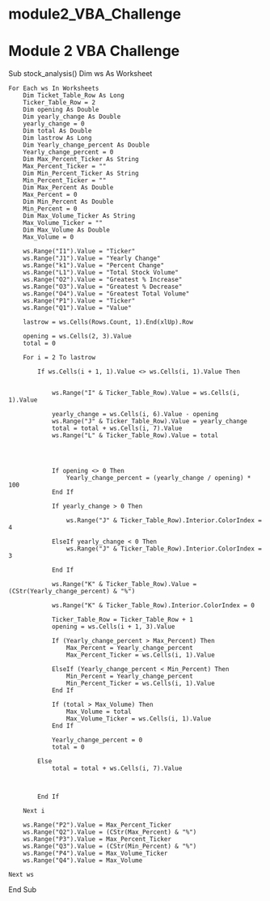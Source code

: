 # module2_VBA_Challenge
# Module 2 VBA Challenge

Sub stock_analysis()
    Dim ws As Worksheet
    
    
    
    For Each ws In Worksheets
        Dim Ticket_Table_Row As Long
        Ticker_Table_Row = 2
        Dim opening As Double
        Dim yearly_change As Double
        yearly_change = 0
        Dim total As Double
        Dim lastrow As Long
        Dim Yearly_change_percent As Double
        Yearly_change_percent = 0
        Dim Max_Percent_Ticker As String
        Max_Percent_Ticker = ""
        Dim Min_Percent_Ticker As String
        Min_Percent_Ticker = ""
        Dim Max_Percent As Double
        Max_Percent = 0
        Dim Min_Percent As Double
        Min_Percent = 0
        Dim Max_Volume_Ticker As String
        Max_Volume_Ticker = ""
        Dim Max_Volume As Double
        Max_Volume = 0
        
        ws.Range("I1").Value = "Ticker"
        ws.Range("J1").Value = "Yearly Change"
        ws.Range("k1").Value = "Percent Change"
        ws.Range("L1").Value = "Total Stock Volume"
        ws.Range("O2").Value = "Greatest % Increase"
        ws.Range("O3").Value = "Greatest % Decrease"
        ws.Range("O4").Value = "Greatest Total Volume"
        ws.Range("P1").Value = "Ticker"
        ws.Range("Q1").Value = "Value"
        
        lastrow = ws.Cells(Rows.Count, 1).End(xlUp).Row
        
        opening = ws.Cells(2, 3).Value
        total = 0
        
        For i = 2 To lastrow
            
            If ws.Cells(i + 1, 1).Value <> ws.Cells(i, 1).Value Then
                
                
                ws.Range("I" & Ticker_Table_Row).Value = ws.Cells(i, 1).Value
                
                yearly_change = ws.Cells(i, 6).Value - opening
                ws.Range("J" & Ticker_Table_Row).Value = yearly_change
                total = total + ws.Cells(i, 7).Value
                ws.Range("L" & Ticker_Table_Row).Value = total
                
                
                
                
                If opening <> 0 Then
                    Yearly_change_percent = (yearly_change / opening) * 100
                End If
                
                If yearly_change > 0 Then
                
                    ws.Range("J" & Ticker_Table_Row).Interior.ColorIndex = 4
                    
                ElseIf yearly_change < 0 Then
                    ws.Range("J" & Ticker_Table_Row).Interior.ColorIndex = 3
                    
                End If
                
                ws.Range("K" & Ticker_Table_Row).Value = (CStr(Yearly_change_percent) & "%")
                
                ws.Range("K" & Ticker_Table_Row).Interior.ColorIndex = 0
                
                Ticker_Table_Row = Ticker_Table_Row + 1
                opening = ws.Cells(i + 1, 3).Value
                
                If (Yearly_change_percent > Max_Percent) Then
                    Max_Percent = Yearly_change_percent
                    Max_Percent_Ticker = ws.Cells(i, 1).Value
                    
                ElseIf (Yearly_change_percent < Min_Percent) Then
                    Min_Percent = Yearly_change_percent
                    Min_Percent_Ticker = ws.Cells(i, 1).Value
                End If
                
                If (total > Max_Volume) Then
                    Max_Volume = total
                    Max_Volume_Ticker = ws.Cells(i, 1).Value
                End If
                
                Yearly_change_percent = 0
                total = 0
                
            Else
                total = total + ws.Cells(i, 7).Value
                
                
                
            End If
            
        Next i
            
        ws.Range("P2").Value = Max_Percent_Ticker
        ws.Range("Q2").Value = (CStr(Max_Percent) & "%")
        ws.Range("P3").Value = Max_Percent_Ticker
        ws.Range("Q3").Value = (CStr(Min_Percent) & "%")
        ws.Range("P4").Value = Max_Volume_Ticker
        ws.Range("Q4").Value = Max_Volume
        
    Next ws
        
        
        
End Sub

